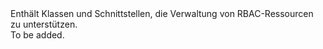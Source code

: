 <Namespace Name="Microsoft.Azure.Management.Graph.RBAC.Fluent">
  <Docs>
    <summary>Enthält Klassen und Schnittstellen, die Verwaltung von RBAC-Ressourcen zu unterstützen.</summary> 
    <remarks>To be added.</remarks>
  </Docs>
</Namespace>
